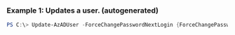 ### Example 1: Updates a user. (autogenerated)
```powershell
PS C:\> Update-AzADUser -ForceChangePasswordNextLogin {ForceChangePasswordNextLogin} -Password {Password} -UserPrincipalName foo@domain.com
```

